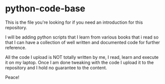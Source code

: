 # python-code-base
This is the file you're looking for if you need an introduction for this repository.

I will be adding python scripts that I learn from various books that i read so that I can have a collection of well written and documented code for further reference.

All the code I upload is NOT totally written by me, I read, learn and execute it on my laptop. Once I am done tweaking with the code I upload it to the repository and I hold no guarantee to the content.

Peace! 
